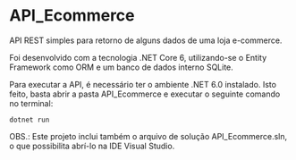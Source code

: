# API_Ecommerce
API REST simples para retorno de alguns dados de uma loja e-commerce.

Foi desenvolvido com a tecnologia .NET Core 6, utilizando-se o Entity Framework como ORM e um banco de dados interno SQLite.

Para executar a API, é necessário ter o ambiente .NET 6.0 instalado. Isto feito, basta abrir a pasta API_Ecommerce e executar o seguinte comando no terminal:
```
dotnet run
```

OBS.: Este projeto inclui também o arquivo de solução API_Ecommerce.sln, o que possibilita abrí-lo na IDE Visual Studio.
